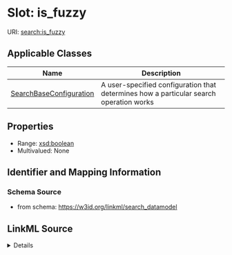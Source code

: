 # Slot: is_fuzzy

URI: [search:is_fuzzy](https://w3id.org/linkml/search_datamodel/is_fuzzy)



<!-- no inheritance hierarchy -->




## Applicable Classes

| Name | Description |
| --- | --- |
[SearchBaseConfiguration](SearchBaseConfiguration.md) | A user-specified configuration that determines how a particular search operation works






## Properties

* Range: [xsd:boolean](http://www.w3.org/2001/XMLSchema#boolean)
* Multivalued: None







## Identifier and Mapping Information







### Schema Source


* from schema: https://w3id.org/linkml/search_datamodel




## LinkML Source

<details>
```yaml
name: is_fuzzy
from_schema: https://w3id.org/linkml/search_datamodel
rank: 1000
alias: is_fuzzy
owner: SearchBaseConfiguration
domain_of:
- SearchBaseConfiguration
range: boolean

```
</details>